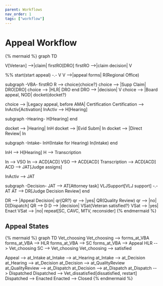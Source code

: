 ```yaml
---
parent: Workflows
nav_order: 1
tags: ["workflow"]
---
```


# Appeal Workflow

{% mermaid %}
graph TD

V[Veteran] -->|claim| firstRO[DRO]
firstRO -->|claim decision| V

%% start(start appeal) -.- V
V -->|appeal forms| R(Regional Office)

subgraph -VBA-
    firstRO
    R --> choice{choice?}
    choice --> |Supp Claim| DRO[DRO]
    choice --> |HLR| DRO
end
DRO --> |decision| V
choice --> |Board appeal, NOD| docket{docket?}

choice --> |Legacy appeal, before AMA| Certification
Certification --> InActiv[Activation]
InActiv --> H[Hearing]

subgraph -Hearing-
    H[Hearing]
end

docket --> |Hearing| InH
docket --> |Evid Subm| In
docket --> |Direct Review| In

subgraph -Intake-
    InH(Intake for Hearing)
    In(Intake)
end

InH --> H[Hearing]
H --> Transcription

In --> VSO
In --> ACD[ACD]
VSO --> ACD[ACD]
Transcription --> ACD[ACD]
ACD --> JAT[Judge assigns]

InActiv --> JAT

subgraph -Decision-
    JAT --> AT[Attorney task]
    VLJSupport[VLJ support] -.- AT
    AT --> DR[Judge Decision Review]
end

DR --> |Appeal Decision| qr{QR?}
qr --> |yes| QR(Quality Review)
qr --> |no| D[Dispatch]
QR --> D
D --> |decision| VSat{Veteran satisfied?}
VSat --> |yes| Enact
VSat --> |no| repeat[SC, CAVC, MTV, reconsider]
{% endmermaid %}

## Appeal States

{% mermaid %}
graph TD
Vet_choosing
Vet_choosing --> forms_at_VBA
forms_at_VBA --> HLR
forms_at_VBA --> SC
forms_at_VBA --> Appeal
HLR --> Vet_choosing
SC --> Vet_choosing
Vet_choosing --> satisfied

Appeal --> at_Intake
at_Intake --> at_Hearing
at_Intake --> at_Decision
at_Hearing --> at_Decision
at_Decision --> at_QualityReview
at_QualityReview --> at_Dispatch
at_Decision --> at_Dispatch
at_Dispatch --> Dispatched
Dispatched --> Vet_dissatisfied[dissatisfied, restart]
Dispatched --> Enacted
Enacted --> Closed
{% endmermaid %}